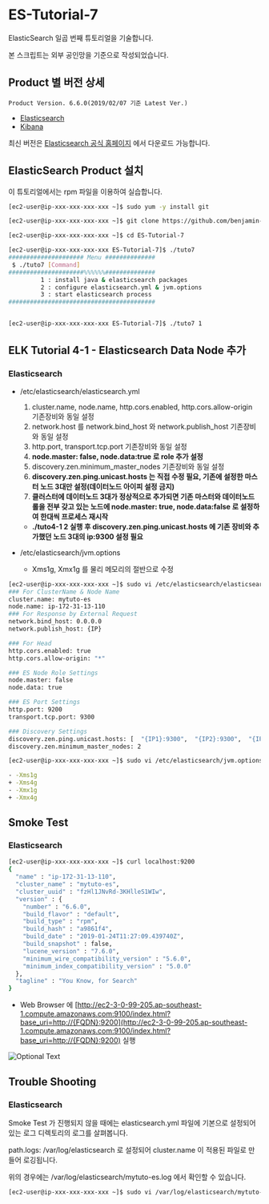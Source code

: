 # ES-Tutorial-7

ElasticSearch 일곱 번째 튜토리얼을 기술합니다.

본 스크립트는 외부 공인망을 기준으로 작성되었습니다.

## Product 별 버전 상세
```
Product Version. 6.6.0(2019/02/07 기준 Latest Ver.)
```
* [Elasticsearch](https://artifacts.elastic.co/downloads/elasticsearch/elasticsearch-6.6.0.rpm)
* [Kibana](https://artifacts.elastic.co/downloads/kibana/kibana-6.6.0-x86_64.rpm)

최신 버전은 [Elasticsearch 공식 홈페이지](https://www.elastic.co/downloads) 에서 다운로드 가능합니다.

## ElasticSearch Product 설치

이 튜토리얼에서는 rpm 파일을 이용하여 실습합니다.

```bash
[ec2-user@ip-xxx-xxx-xxx-xxx ~]$ sudo yum -y install git

[ec2-user@ip-xxx-xxx-xxx-xxx ~]$ git clone https://github.com/benjamin-btn/ES-Tutorial-7.git

[ec2-user@ip-xxx-xxx-xxx-xxx ~]$ cd ES-Tutorial-7

[ec2-user@ip-xxx-xxx-xxx-xxx ES-Tutorial-7]$ ./tuto7
##################### Menu ##############
 $ ./tuto7 [Command]
#####################%%%%%%##############
         1 : install java & elasticsearch packages
         2 : configure elasticsearch.yml & jvm.options
         3 : start elasticsearch process
#########################################


[ec2-user@ip-xxx-xxx-xxx-xxx ES-Tutorial-7]$ ./tuto7 1

```

## ELK Tutorial 4-1 - Elasticsearch Data Node 추가

### Elasticsearch
* /etc/elasticsearch/elasticsearch.yml
  1) cluster.name, node.name, http.cors.enabled, http.cors.allow-origin 기존장비와 동일 설정
  2) network.host 를 network.bind_host 와 network.publish_host 기존장비와 동일 설정
  3) http.port, transport.tcp.port 기존장비와 동일 설정
  4) **node.master: false, node.data:true 로 role 추가 설정**
  5) discovery.zen.minimum_master_nodes 기존장비와 동일 설정
  6) **discovery.zen.ping.unicast.hosts 는 직접 수정 필요, 기존에 설정한 마스터 노드 3대만 설정(데이터노드 아이피 설정 금지)**
  7) **클러스터에 데이터노드 3대가 정상적으로 추가되면 기존 마스터와 데이터노드 롤을 전부 갖고 있는 노드에 node.master: true, node.data:false 로 설정하여 한대씩 프로세스 재시작**
    - **./tuto4-1 2 실행 후 discovery.zen.ping.unicast.hosts 에 기존 장비와 추가했던 노드 3대의 ip:9300 설정 필요**


* /etc/elasticsearch/jvm.options
  - Xms1g, Xmx1g 를 물리 메모리의 절반으로 수정

```bash
[ec2-user@ip-xxx-xxx-xxx-xxx ~]$ sudo vi /etc/elasticsearch/elasticsearch.yml
### For ClusterName & Node Name
cluster.name: mytuto-es
node.name: ip-172-31-13-110
### For Response by External Request
network.bind_host: 0.0.0.0
network.publish_host: {IP}

### For Head
http.cors.enabled: true
http.cors.allow-origin: "*"

### ES Node Role Settings
node.master: false
node.data: true

### ES Port Settings
http.port: 9200
transport.tcp.port: 9300

### Discovery Settings
discovery.zen.ping.unicast.hosts: [  "{IP1}:9300",  "{IP2}:9300",  "{IP3}:9300",  ]
discovery.zen.minimum_master_nodes: 2

[ec2-user@ip-xxx-xxx-xxx-xxx ~]$ sudo vi /etc/elasticsearch/jvm.options

- -Xms1g
+ -Xms4g
- -Xmx1g
+ -Xmx4g
```

## Smoke Test

### Elasticsearch

```bash
[ec2-user@ip-xxx-xxx-xxx-xxx ~]$ curl localhost:9200
{
  "name" : "ip-172-31-13-110",
  "cluster_name" : "mytuto-es",
  "cluster_uuid" : "fzHl1JNvRd-3KHlleS1WIw",
  "version" : {
    "number" : "6.6.0",
    "build_flavor" : "default",
    "build_type" : "rpm",
    "build_hash" : "a9861f4",
    "build_date" : "2019-01-24T11:27:09.439740Z",
    "build_snapshot" : false,
    "lucene_version" : "7.6.0",
    "minimum_wire_compatibility_version" : "5.6.0",
    "minimum_index_compatibility_version" : "5.0.0"
  },
  "tagline" : "You Know, for Search"
}

```

* Web Browser 에 [http://ec2-3-0-99-205.ap-southeast-1.compute.amazonaws.com:9100/index.html?base_uri=http://{FQDN}:9200](http://ec2-3-0-99-205.ap-southeast-1.compute.amazonaws.com:9100/index.html?base_uri=http://{FQDN}:9200) 실행

![Optional Text](image/es-head.png)

## Trouble Shooting

### Elasticsearch
Smoke Test 가 진행되지 않을 때에는 elasticsearch.yml 파일에 기본으로 설정되어있는 로그 디렉토리의 로그를 살펴봅니다.

path.logs: /var/log/elasticsearch 로 설정되어 cluster.name 이 적용된 파일로 만들어 로깅됩니다.

위의 경우에는 /var/log/elasticsearch/mytuto-es.log 에서 확인할 수 있습니다.

```bash
[ec2-user@ip-xxx-xxx-xxx-xxx ~]$ sudo vi /var/log/elasticsearch/mytuto-es.log
```

